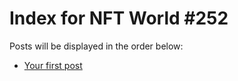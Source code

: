 # Index for NFT World #252
Posts will be displayed in the order below:

- [Your first post](./001-first.md)

